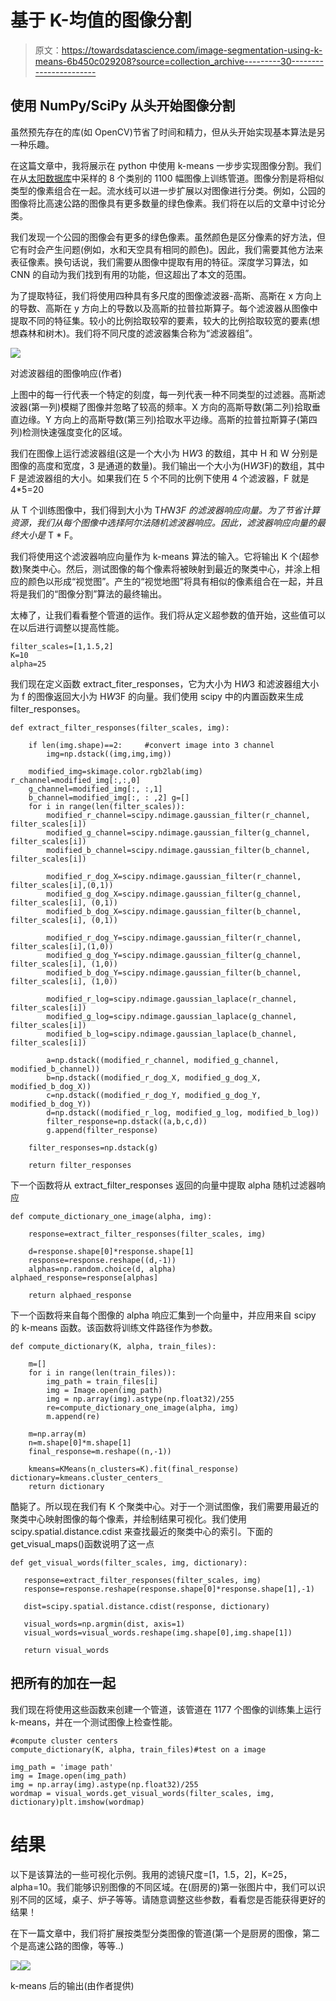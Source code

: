# 基于 K-均值的图像分割

> 原文：<https://towardsdatascience.com/image-segmentation-using-k-means-6b450c029208?source=collection_archive---------30----------------------->

## 使用 NumPy/SciPy 从头开始图像分割

虽然预先存在的库(如 OpenCV)节省了时间和精力，但从头开始实现基本算法是另一种乐趣。

在这篇文章中，我将展示在 python 中使用 k-means 一步步实现图像分割。我们在从[太阳数据库](https://groups.csail.mit.edu/vision/SUN/)中采样的 8 个类别的 1100 幅图像上训练管道。图像分割是将相似类型的像素组合在一起。流水线可以进一步扩展以对图像进行分类。例如，公园的图像将比高速公路的图像具有更多数量的绿色像素。我们将在以后的文章中讨论分类。

我们发现一个公园的图像会有更多的绿色像素。虽然颜色是区分像素的好方法，但它有时会产生问题(例如，水和天空具有相同的颜色)。因此，我们需要其他方法来表征像素。换句话说，我们需要从图像中提取有用的特征。深度学习算法，如 CNN 的自动为我们找到有用的功能，但这超出了本文的范围。

为了提取特征，我们将使用四种具有多尺度的图像滤波器-高斯、高斯在 x 方向上的导数、高斯在 y 方向上的导数以及高斯的拉普拉斯算子。每个滤波器从图像中提取不同的特征集。较小的比例拾取较窄的要素，较大的比例拾取较宽的要素(想想森林和树木)。我们将不同尺度的滤波器集合称为“滤波器组”。

![](img/23a5c0586d37a1799645563ec834ff7f.png)

对滤波器组的图像响应(作者)

上图中的每一行代表一个特定的刻度，每一列代表一种不同类型的过滤器。高斯滤波器(第一列)模糊了图像并忽略了较高的频率。X 方向的高斯导数(第二列)拾取垂直边缘。Y 方向上的高斯导数(第三列)拾取水平边缘。高斯的拉普拉斯算子(第四列)检测快速强度变化的区域。

我们在图像上运行滤波器组(这是一个大小为 H*W*3 的数组，其中 H 和 W 分别是图像的高度和宽度，3 是通道的数量)。我们输出一个大小为(H*W*3F)的数组，其中 F 是滤波器组的大小。如果我们在 5 个不同的比例下使用 4 个滤波器，F 就是 4*5=20

从 T 个训练图像中，我们得到大小为 T*H*W*3F 的滤波器响应向量。为了节省计算资源，我们从每个图像中选择阿尔法随机滤波器响应。因此，滤波器响应向量的最终大小是* T * F。

我们将使用这个滤波器响应向量作为 k-means 算法的输入。它将输出 K 个(超参数)聚类中心。然后，测试图像的每个像素将被映射到最近的聚类中心，并涂上相应的颜色以形成“视觉图”。产生的“视觉地图”将具有相似的像素组合在一起，并且将是我们的“图像分割”算法的最终输出。

太棒了，让我们看看整个管道的运作。我们将从定义超参数的值开始，这些值可以在以后进行调整以提高性能。

```
filter_scales=[1,1.5,2]
K=10
alpha=25
```

我们现在定义函数 extract_fiter_responses，它为大小为 H*W*3 和滤波器组大小为 f 的图像返回大小为 H*W*3F 的向量。我们使用 scipy 中的内置函数来生成 filter_responses。

```
def extract_filter_responses(filter_scales, img):

    if len(img.shape)==2:     #convert image into 3 channel
        img=np.dstack((img,img,img))

    modified_img=skimage.color.rgb2lab(img) r_channel=modified_img[:,:,0]
    g_channel=modified_img[:, :,1]
    b_channel=modified_img[:, : ,2] g=[]
    for i in range(len(filter_scales)):
        modified_r_channel=scipy.ndimage.gaussian_filter(r_channel,      filter_scales[i])
        modified_g_channel=scipy.ndimage.gaussian_filter(g_channel, filter_scales[i])
        modified_b_channel=scipy.ndimage.gaussian_filter(b_channel, filter_scales[i])

        modified_r_dog_X=scipy.ndimage.gaussian_filter(r_channel, filter_scales[i],(0,1))
        modified_g_dog_X=scipy.ndimage.gaussian_filter(g_channel, filter_scales[i], (0,1))
        modified_b_dog_X=scipy.ndimage.gaussian_filter(b_channel, filter_scales[i], (0,1))

        modified_r_dog_Y=scipy.ndimage.gaussian_filter(r_channel, filter_scales[i],(1,0))
        modified_g_dog_Y=scipy.ndimage.gaussian_filter(g_channel, filter_scales[i], (1,0))
        modified_b_dog_Y=scipy.ndimage.gaussian_filter(b_channel, filter_scales[i], (1,0))

        modified_r_log=scipy.ndimage.gaussian_laplace(r_channel, filter_scales[i])
        modified_g_log=scipy.ndimage.gaussian_laplace(g_channel, filter_scales[i])
        modified_b_log=scipy.ndimage.gaussian_laplace(b_channel, filter_scales[i])

        a=np.dstack((modified_r_channel, modified_g_channel, modified_b_channel))
        b=np.dstack((modified_r_dog_X, modified_g_dog_X, modified_b_dog_X))
        c=np.dstack((modified_r_dog_Y, modified_g_dog_Y, modified_b_dog_Y))
        d=np.dstack((modified_r_log, modified_g_log, modified_b_log))
        filter_response=np.dstack((a,b,c,d))
        g.append(filter_response)

    filter_responses=np.dstack(g)

    return filter_responses
```

下一个函数将从 extract_filter_responses 返回的向量中提取 alpha 随机过滤器响应

```
def compute_dictionary_one_image(alpha, img):

    response=extract_filter_responses(filter_scales, img)

    d=response.shape[0]*response.shape[1]
    response=response.reshape((d,-1)) 
    alphas=np.random.choice(d, alpha) alphaed_response=response[alphas]

    return alphaed_response
```

下一个函数将来自每个图像的 alpha 响应汇集到一个向量中，并应用来自 scipy 的 k-means 函数。该函数将训练文件路径作为参数。

```
def compute_dictionary(K, alpha, train_files):

    m=[]
    for i in range(len(train_files)):       
        img_path = train_files[i]
        img = Image.open(img_path)
        img = np.array(img).astype(np.float32)/255
        re=compute_dictionary_one_image(alpha, img)
        m.append(re)

    m=np.array(m)
    n=m.shape[0]*m.shape[1]
    final_response=m.reshape((n,-1))

    kmeans=KMeans(n_clusters=K).fit(final_response) dictionary=kmeans.cluster_centers_
    return dictionary
```

酷毙了。所以现在我们有 K 个聚类中心。对于一个测试图像，我们需要用最近的聚类中心映射图像的每个像素，并绘制结果可视化。我们使用 scipy.spatial.distance.cdist 来查找最近的聚类中心的索引。下面的 get_visual_maps()函数说明了这一点

```
def get_visual_words(filter_scales, img, dictionary):

   response=extract_filter_responses(filter_scales, img)
   response=response.reshape(response.shape[0]*response.shape[1],-1)

   dist=scipy.spatial.distance.cdist(response, dictionary)

   visual_words=np.argmin(dist, axis=1)
   visual_words=visual_words.reshape(img.shape[0],img.shape[1])

   return visual_words
```

## 把所有的加在一起

我们现在将使用这些函数来创建一个管道，该管道在 1177 个图像的训练集上运行 k-means，并在一个测试图像上检查性能。

```
#compute cluster centers
compute_dictionary(K, alpha, train_files)#test on a image 

img_path = 'image path'
img = Image.open(img_path)
img = np.array(img).astype(np.float32)/255
wordmap = visual_words.get_visual_words(filter_scales, img, dictionary)plt.imshow(wordmap)
```

# 结果

以下是该算法的一些可视化示例。我用的滤镜尺度=[1，1.5，2]，K=25，alpha=10。我们能够识别图像的不同区域。在(厨房的)第一张图片中，我们可以识别不同的区域，桌子、炉子等等。请随意调整这些参数，看看您是否能获得更好的结果！

在下一篇文章中，我们将扩展按类型分类图像的管道(第一个是厨房的图像，第二个是高速公路的图像，等等..)

![](img/58ca12680db4e96827b0143cdbff9094.png)![](img/1a2ebf9202b5f5c22e479b1f76102d2f.png)

k-means 后的输出(由作者提供)